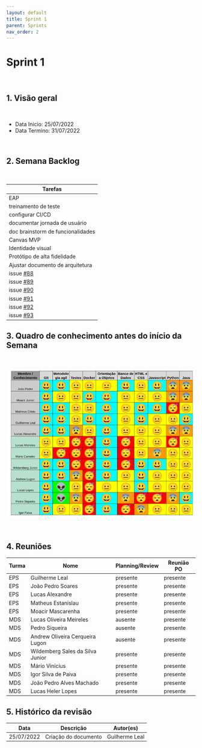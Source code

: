 ```yaml
---
layout: default
title: Sprint 1
parent: Sprints
nav_order: 2
---
```


# Sprint 1

<br>

## 1. Visão geral

<br>

- Data Inicio: 25/07/2022
- Data Termino: 31/07/2022

<br>

## 2. Semana Backlog

<br>

|Tarefas|
|--------|
|EAP|
|treinamento de teste|
|configurar CI/CD|
|documentar jornada de usuário|
|doc brainstorm de funcionalidades| 
|Canvas MVP| 
|Identidade visual| 
|Protótipo de alta fidelidade|
|Ajustar documento de arquitetura| 
|issue [#88](https://github.com/fga-eps-mds/2022-1-Alectrion-DOC/issues/88)| 
|issue [#89](https://github.com/fga-eps-mds/2022-1-Alectrion-DOC/issues/89)| 
|issue [#90](https://github.com/fga-eps-mds/2022-1-Alectrion-DOC/issues/90)| 
|issue [#91](https://github.com/fga-eps-mds/2022-1-Alectrion-DOC/issues/91)| 
|issue [#92](https://github.com/fga-eps-mds/2022-1-Alectrion-DOC/issues/92)| 
|issue [#93](https://github.com/fga-eps-mds/2022-1-Alectrion-DOC/issues/93)|
## 3. Quadro de conhecimento antes do início da Semana

<br>

![Quadro de conhecimento Semana ](../../assets/images/quadro_conhecimento-0.png)

<br>


## 4. Reuniões

|Turma|Nome|Planning/Review|Reunião PO|
|--|--|--|--|
|EPS|Guilherme Leal|presente|presente|
|EPS|João Pedro Soares|presente|presente|
|EPS|Lucas Alexandre|presente|presente|
|EPS|Matheus Estanislau|presente|presente|
|EPS|Moacir Mascarenha|presente|presente|
|MDS|Lucas Oliveira Meireles|ausente|presente|
|MDS|Pedro Siqueira|ausente|presente|
|MDS|Andrew Oliveira Cerqueira Lugon|ausente|presente|
|MDS|Wildemberg Sales da Silva Junior|presente|presente|
|MDS|Mário Vinícius|presente|presente|
|MDS|Igor Silva de Paiva|presente|presente|
|MDS|João Pedro Alves Machado|presente|presente|
|MDS|Lucas Heler Lopes|presente|presente|

## 5. Histórico da revisão

|**Data**|**Descrição**|**Autor(es)**|
|--------|-------------|-------------|
|25/07/2022|Criação do documento| Guilherme Leal |

